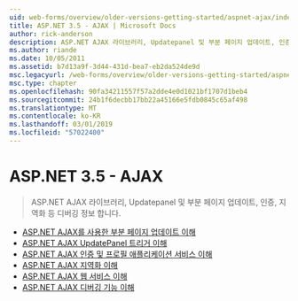 ```yaml
---
uid: web-forms/overview/older-versions-getting-started/aspnet-ajax/index
title: ASP.NET 3.5 - AJAX | Microsoft Docs
author: rick-anderson
description: ASP.NET AJAX 라이브러리, Updatepanel 및 부분 페이지 업데이트, 인증, 지역화 등 디버깅 정보 합니다.
ms.author: riande
ms.date: 10/05/2011
ms.assetid: b7d13a9f-3d44-431d-bea7-eb2da524de9d
msc.legacyurl: /web-forms/overview/older-versions-getting-started/aspnet-ajax
msc.type: chapter
ms.openlocfilehash: 90fa34211557f57a2dde4e0d1021bf1707d1beb4
ms.sourcegitcommit: 24b1f6decbb17bb22a45166e5fdb0845c65af498
ms.translationtype: MT
ms.contentlocale: ko-KR
ms.lasthandoff: 03/01/2019
ms.locfileid: "57022400"
---
```

<a name="aspnet-35---ajax"></a>ASP.NET 3.5 - AJAX
====================
> ASP.NET AJAX 라이브러리, Updatepanel 및 부분 페이지 업데이트, 인증, 지역화 등 디버깅 정보 합니다.


- [ASP.NET AJAX를 사용한 부분 페이지 업데이트 이해](understanding-partial-page-updates-with-asp-net-ajax.md)
- [ASP.NET AJAX UpdatePanel 트리거 이해](understanding-asp-net-ajax-updatepanel-triggers.md)
- [ASP.NET AJAX 인증 및 프로필 애플리케이션 서비스 이해](understanding-asp-net-ajax-authentication-and-profile-application-services.md)
- [ASP.NET AJAX 지역화 이해](understanding-asp-net-ajax-localization.md)
- [ASP.NET AJAX 웹 서비스 이해](understanding-asp-net-ajax-web-services.md)
- [ASP.NET AJAX 디버깅 기능 이해](understanding-asp-net-ajax-debugging-capabilities.md)
